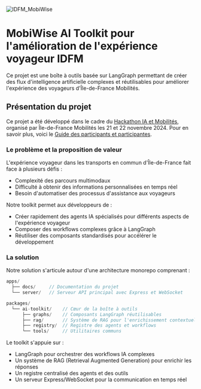 ![IDFM_MobiWise](https://github.com/user-attachments/assets/24fbe02a-6baf-4597-9f23-6d057cc4786d)

# MobiWise AI Toolkit pour l'amélioration de l'expérience voyageur IDFM

Ce projet est une boîte à outils basée sur LangGraph permettant de créer des flux d'intelligence artificielle complexes et réutilisables pour améliorer l'expérience des voyageurs d'Île-de-France Mobilités.

## Présentation du projet

Ce projet a été développé dans le cadre du [Hackathon IA et Mobilités](https://www.iledefrance-mobilites.fr/actualites/hackathon-2024-ia-et-mobilites), organisé par Île-de-France Mobilités les 21 et 22 novembre 2024. Pour en savoir plus, voici le [Guide des participants et participantes](https://github.com/IleDeFranceMobilites/hackathon_ia_mobilites_2024).

### Le problème et la proposition de valeur

L'expérience voyageur dans les transports en commun d'Île-de-France fait face à plusieurs défis :
- Complexité des parcours multimodaux
- Difficulté à obtenir des informations personnalisées en temps réel
- Besoin d'automatiser des processus d'assistance aux voyageurs

Notre toolkit permet aux développeurs de :
- Créer rapidement des agents IA spécialisés pour différents aspects de l'expérience voyageur
- Composer des workflows complexes grâce à LangGraph
- Réutiliser des composants standardisés pour accélérer le développement

### La solution

Notre solution s'articule autour d'une architecture monorepo comprenant :

```typescript
apps/
  ├── docs/     // Documentation du projet
  └── server/   // Serveur API principal avec Express et WebSocket

packages/
  └── ai-toolkit/    // Cœur de la boîte à outils
      ├── graphs/    // Composants LangGraph réutilisables
      ├── rag/       // Système de RAG pour l'enrichissement contextuel
      ├── registry/  // Registre des agents et workflows
      └── tools/     // Utilitaires communs
```

Le toolkit s'appuie sur :
- LangGraph pour orchestrer des workflows IA complexes
- Un système de RAG (Retrieval Augmented Generation) pour enrichir les réponses
- Un registre centralisé des agents et des outils
- Un serveur Express/WebSocket pour la communication en temps réel
